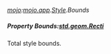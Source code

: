 _[mojo](../../modules/mojo/mojo-module.md):[mojo.app](../../modules/mojo/mojo-app.md).[Style](../../modules/mojo/mojo-app-style.md).Bounds_
##### Property Bounds:[std.geom.Recti](../../modules/std/std-geom-recti.md)
Total style bounds.
